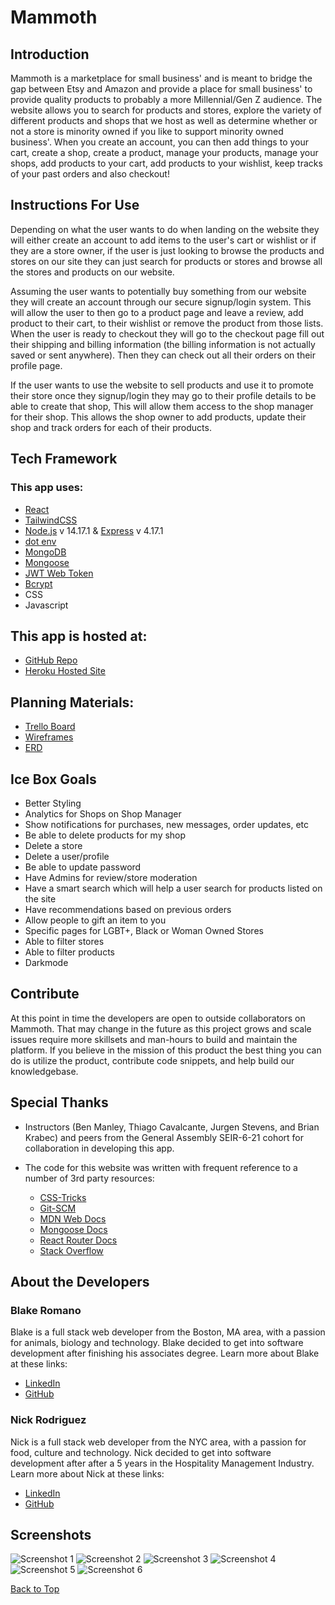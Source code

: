 <a id='top'></a>

# Mammoth
## Introduction

Mammoth is a marketplace for small business' and is meant to bridge the gap between Etsy and Amazon and provide a place for small business' to provide quality products to probably a more Millennial/Gen Z audience. The website allows you to search for products and stores, explore the variety of different products and shops that we host as well as determine whether or not a store is minority owned if you like to support minority owned business'. When you create an account, you can then add things to your cart, create a shop, create a product, manage your products, manage your shops, add products to your cart, add products to your wishlist, keep tracks of your past orders and also checkout!

## Instructions For Use

Depending on what the user wants to do when landing on the website they will either create an account to add items to the user's cart or wishlist or if they are a store owner, if the user is just looking to browse the products and stores on our site they can just search for products or stores and browse all the stores and products on our website.

Assuming the user wants to potentially buy something from our website they will create an account through our secure signup/login system. This will allow the user to then go to a product page and leave a review, add product to their cart, to their wishlist or remove the product from those lists. When the user is ready to checkout they will go to the checkout page fill out their shipping and billing information (the billing information is not actually saved or sent anywhere). Then they can check out all their orders on their profile page.

If the user wants to use the website to sell products and use it to promote their store once they signup/login they may go to their profile details to be able to create that shop, This will allow them access to the shop manager for their shop. This allows the shop owner to add products, update their shop and track orders for each of their products.

## Tech Framework
### This app uses:
* [React](https://reactjs.org/)
* [TailwindCSS](https://tailwindcss.com/)
* [Node.js](https://nodejs.org/en/) v 14.17.1 & [Express](https://expressjs.com/) v 4.17.1
* [dot env](https://www.npmjs.com/package/dotenv)
* [MongoDB](https://www.mongodb.com/cloud/atlas)
* [Mongoose](https://www.npmjs.com/package/mongoose)
* [JWT Web Token](https://jwt.io/)
* [Bcrypt](https://www.npmjs.com/package/bcrypt)
* CSS
* Javascript
  
## This app is hosted at: 
* [GitHub Repo](https://github.com/blakeromano/mammoth)
* [Heroku Hosted Site](https://mammoth-ecommerce.herokuapp.com/)

## Planning Materials:
* [Trello Board](https://trello.com/b/Rw7YGhrT/mammoth-app)
* [Wireframes](https://whimsical.com/mammoth-7kYLPk2EHWqgCKz6Nno42C)
* [ERD](https://whimsical.com/mammoth-8esd3VHisxU4XMEGJHUydU)
## Ice Box Goals
* Better Styling
* Analytics for Shops on Shop Manager
* Show notifications for purchases, new messages, order updates, etc
* Be able to delete products for my shop
* Delete a store
* Delete a user/profile
* Be able to update password
* Have Admins for review/store moderation
* Have a smart search which will help a user search for products listed on the site
* Have recommendations based on previous orders
* Allow people to gift an item to you
* Specific pages for LGBT+, Black or Woman Owned Stores
* Able to filter stores
* Able to filter products
* Darkmode

## Contribute

At this point in time the developers are open to outside collaborators on Mammoth. That may change in the future as this project grows and scale issues require more skillsets and man-hours to build and maintain the platform.  If you believe in the mission of this product the best thing you can do is utilize the product, contribute code snippets, and help build our knowledgebase.


## Special Thanks

* Instructors (Ben Manley, Thiago Cavalcante, Jurgen Stevens, and Brian Krabec) and peers from the General Assembly SEIR-6-21 cohort for collaboration in developing this app.

* The code for this website was written with frequent reference to a number of 3rd party resources:
  * [CSS-Tricks](https://css-tricks.com/)
  * [Git-SCM](https://git-scm.com/docs)
  * [MDN Web Docs](https://developer.mozilla.org/en-US/)
  * [Mongoose Docs](https://mongoosejs.com/docs/guides.html)
  * [React Router Docs](https://reactrouter.com/core/guides/philosophy)
  * [Stack Overflow](https://stackoverflow.com/)

## About the Developers

### Blake Romano

Blake is a full stack web developer from the Boston, MA area, with a passion for animals, biology and technology. Blake decided to get into software development after finishing his associates degree. Learn more about Blake at these links:

* [LinkedIn](https://www.linkedin.com/in/blakeromano)
* [GitHub](www.GitHub.com/blakeromano)

### Nick Rodriguez

Nick is a full stack web developer from the NYC area, with a passion for food, culture and technology. Nick decided to get into software development after after a 5 years in the Hospitality Management Industry. Learn more about Nick at these links:

* [LinkedIn](https://www.linkedin.com/in/nicholas-r-rodriguez/)
* [GitHub](https://github.com/nrayrod1016)


## Screenshots

![Screenshot 1](public/screenshots/HomePage.png)
![Screenshot 2](public/screenshots/ShopIndex.png)
![Screenshot 3](public/screenshots/ProductIndex.png)
![Screenshot 4](public/screenshots/Form.png)
![Screenshot 5](public/screenshots/Profilepage.png)
![Screenshot 6](public/screenshots/ResponsiveView.png)

[Back to Top](#top)
